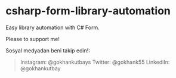 # csharp-form-library-automation
Easy library automation with C# Form.

Please to support me!

Sosyal medyadan beni takip edin!:

> Instagram: @gokhankutbays
> Twitter: @gokhank55
> LinkediIn: @gokhankutbay